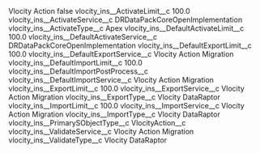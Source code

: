 <?xml version="1.0" encoding="UTF-8"?>
<CustomMetadata xmlns="http://soap.sforce.com/2006/04/metadata" xmlns:xsi="http://www.w3.org/2001/XMLSchema-instance" xmlns:xsd="http://www.w3.org/2001/XMLSchema">
    <label>Vlocity Action</label>
    <protected>false</protected>
    <values>
        <field>vlocity_ins__ActivateLimit__c</field>
        <value xsi:type="xsd:double">100.0</value>
    </values>
    <values>
        <field>vlocity_ins__ActivateService__c</field>
        <value xsi:type="xsd:string">DRDataPackCoreOpenImplementation</value>
    </values>
    <values>
        <field>vlocity_ins__ActivateType__c</field>
        <value xsi:type="xsd:string">Apex</value>
    </values>
    <values>
        <field>vlocity_ins__DefaultActivateLimit__c</field>
        <value xsi:type="xsd:double">100.0</value>
    </values>
    <values>
        <field>vlocity_ins__DefaultActivateService__c</field>
        <value xsi:type="xsd:string">DRDataPackCoreOpenImplementation</value>
    </values>
    <values>
        <field>vlocity_ins__DefaultExportLimit__c</field>
        <value xsi:type="xsd:double">100.0</value>
    </values>
    <values>
        <field>vlocity_ins__DefaultExportService__c</field>
        <value xsi:type="xsd:string">Vlocity Action Migration</value>
    </values>
    <values>
        <field>vlocity_ins__DefaultImportLimit__c</field>
        <value xsi:type="xsd:double">100.0</value>
    </values>
    <values>
        <field>vlocity_ins__DefaultImportPostProcess__c</field>
        <value xsi:nil="true"/>
    </values>
    <values>
        <field>vlocity_ins__DefaultImportService__c</field>
        <value xsi:type="xsd:string">Vlocity Action Migration</value>
    </values>
    <values>
        <field>vlocity_ins__ExportLimit__c</field>
        <value xsi:type="xsd:double">100.0</value>
    </values>
    <values>
        <field>vlocity_ins__ExportService__c</field>
        <value xsi:type="xsd:string">Vlocity Action Migration</value>
    </values>
    <values>
        <field>vlocity_ins__ExportType__c</field>
        <value xsi:type="xsd:string">Vlocity DataRaptor</value>
    </values>
    <values>
        <field>vlocity_ins__ImportLimit__c</field>
        <value xsi:type="xsd:double">100.0</value>
    </values>
    <values>
        <field>vlocity_ins__ImportService__c</field>
        <value xsi:type="xsd:string">Vlocity Action Migration</value>
    </values>
    <values>
        <field>vlocity_ins__ImportType__c</field>
        <value xsi:type="xsd:string">Vlocity DataRaptor</value>
    </values>
    <values>
        <field>vlocity_ins__PrimarySObjectType__c</field>
        <value xsi:type="xsd:string">VlocityAction__c</value>
    </values>
    <values>
        <field>vlocity_ins__ValidateService__c</field>
        <value xsi:type="xsd:string">Vlocity Action Migration</value>
    </values>
    <values>
        <field>vlocity_ins__ValidateType__c</field>
        <value xsi:type="xsd:string">Vlocity DataRaptor</value>
    </values>
</CustomMetadata>
